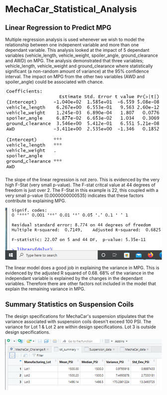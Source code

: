 # MechaCar_Statistical_Analysis

## Linear Regression to Predict MPG
Multiple regression analysis is used whenever we wish to model the relationship between one indepenent variable and more than one dependant variable. This analysis looked at the impact of 5 dependant variables (vehicle_length, vehicle_weight, spoiler_angle, ground_clearance and AWD) on MPG. The analysis demonstrated that three variables; vehicle_length, vehicle_weight and ground_clearance where statistically significant (a non-random amount of variance) at the 95% confidence interval. The impact on MPG from the other two variables (AWD and spoiler_angle) could be associated with chance.

![linear_regression](https://github.com/ryanmorin/MechaCar_Statistical_Analysis/blob/main/variable_significance.png)

The slope of the linear regression is not zero.  This is evidenced by the very high F-Stat (very small p-value). The F-stat critcal value at 44 degrees of freedom is just over 2.  The F-Stat in this example is 22, this coupled with a very small p-value (0.0000000000535) indicates that these factors contribute to explaining MPG.

![f-stat](https://github.com/ryanmorin/MechaCar_Statistical_Analysis/blob/main/fstat_r2.png)

The linear model does a good job in explaining the variance in MPG.  This is evidenced by the adjusted R squared of 0.68.  68% of the variance in the independant variable is explained by the changes in the dependant variables. Therefore there are other factors not included in the model that explain the remaining variance in MPG.

## Summary Statistics on Suspension Coils
The design specifications for MechaCar's suspension stipulates that the variance associated with suspension coils doesn't exceed 100 PSI.  The variance for Lot 1 & Lot 2 are within design specifications. Lot 3 is outside design specifications.

![Coil_psi](https://github.com/ryanmorin/MechaCar_Statistical_Analysis/blob/main/psi_variance.png)
